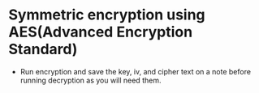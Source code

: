 # Symmetric encryption using AES(Advanced Encryption Standard)
 - Run encryption and save the key, iv, and cipher text on a note before running decryption as you will need them.
